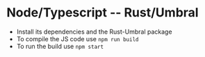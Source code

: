 # Node/Typescript -- Rust/Umbral

- Install its dependencies and the Rust-Umbral package
- To compile the JS code use `npm run build`
- To run the build use `npm start`
